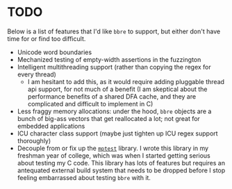 # TODO

Below is a list of features that I'd like `bbre` to support, but either don't have time for or find too difficult.
- Unicode word boundaries
- Mechanized testing of empty-width assertions in the fuzzington
- Intelligent multithreading support (rather than copying the regex for every thread)
    - I am hesitant to add this, as it would require adding pluggable thread api support, for not much of a benefit (I am skeptical about the performance benefits of a shared DFA cache, and they are complicated and difficult to implement in C)
- Less fraggy memory allocations: under the hood, `bbre` objects are a bunch of big-ass vectors that get reallocated a lot; not great for embedded applications
- ICU character class support (maybe just tighten up ICU regex support thoroughly)
- Decouple from or fix up the [`mptest`](https://github.com/mnurzia/mptest) library. I wrote this library in my freshman year of college, which was when I started getting serious about testing my C code. This library has lots of features but requires an antequated external build system that needs to be dropped before I stop feeling embarrassed about testing `bbre` with it.
